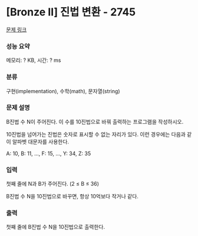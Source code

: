 # [Bronze Ⅱ] 진법 변환 - 2745

[문제 링크](https://www.acmicpc.net/problem/2745) 

### 성능 요약

메모리: ? KB, 시간: ? ms

### 분류

구현(implementation), 수학(math), 문자열(string)

### 문제 설명

<p>B진법 수 N이 주어진다. 이 수를 10진법으로 바꿔 출력하는 프로그램을 작성하시오.

10진법을 넘어가는 진법은 숫자로 표시할 수 없는 자리가 있다. 이런 경우에는 다음과 같이 알파벳 대문자를 사용한다.

A: 10, B: 11, ..., F: 15, ..., Y: 34, Z: 35

</p>

### 입력 

 <p>첫째 줄에 N과 B가 주어진다. (2 ≤ B ≤ 36)

B진법 수 N을 10진법으로 바꾸면, 항상 10억보다 작거나 같다.</p>

### 출력 

 <p>첫째 줄에 B진법 수 N을 10진법으로 출력한다.</p>